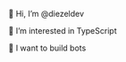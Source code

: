 👋 Hi, I’m @diezeldev

👀 I’m interested in TypeScript

🔧 I want to build bots

<!---
diezeldev/diezeldev is a ✨ special ✨ repository because its `README.md` (this file) appears on your GitHub profile.
You can click the Preview link to take a look at your changes.

Test what happens if I type stuff here in the comment
--->
